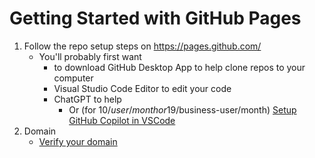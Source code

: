 # Getting Started with GitHub Pages

1. Follow the repo setup steps on https://pages.github.com/
   - You'll probably first want
     - to download GitHub Desktop App to help clone repos to your computer
     - Visual Studio Code Editor to edit your code
     - ChatGPT to help
       - Or (for 10$/user/month or 19$/business-user/month) [Setup GitHub Copilot in VSCode](https://code.visualstudio.com/docs/copilot/setup)
2. Domain
   - [Verify your domain](https://docs.github.com/en/pages/configuring-a-custom-domain-for-your-github-pages-site/verifying-your-custom-domain-for-github-pages)
